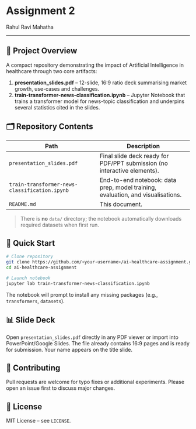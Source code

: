 # Assignment 2

Rahul Ravi Mahatha

---

## 📑 Project Overview
A compact repository demonstrating the impact of Artificial Intelligence in healthcare through two core artifacts:

1. **presentation_slides.pdf** – 12-slide, 16:9 ratio deck summarising market growth, use-cases and challenges.
2. **train-transformer-news-classification.ipynb** – Jupyter Notebook that trains a transformer model for news-topic classification and underpins several statistics cited in the slides.

## 🗂 Repository Contents
| Path | Description |
|------|-------------|
| `presentation_slides.pdf` | Final slide deck ready for PDF/PPT submission (no interactive elements). |
| `train-transformer-news-classification.ipynb` | End-to-end notebook: data prep, model training, evaluation, and visualisations. |
| `README.md` | This document.

> There is **no** `data/` directory; the notebook automatically downloads required datasets when first run.

## 🚀 Quick Start
```bash
# Clone repository
git clone https://github.com/<your-username>/ai-healthcare-assignment.git
cd ai-healthcare-assignment

# Launch notebook
jupyter lab train-transformer-news-classification.ipynb
```
The notebook will prompt to install any missing packages (e.g., `transformers`, `datasets`).

## 📊 Slide Deck
Open `presentation_slides.pdf` directly in any PDF viewer or import into PowerPoint/Google Slides. The file already contains 16:9 pages and is ready for submission. Your name appears on the title slide.

## 🤝 Contributing
Pull requests are welcome for typo fixes or additional experiments. Please open an issue first to discuss major changes.

## 📝 License
MIT License – see `LICENSE`.
